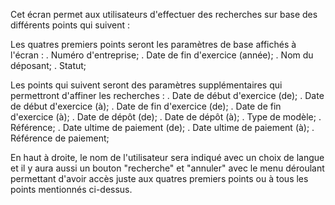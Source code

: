 Cet écran permet aux utilisateurs d'effectuer des recherches sur base des différents points qui suivent : 

Les quatres premiers points seront les paramètres de base affichés à l'écran : 
. Numéro d'entreprise;
. Date de fin d'exercice (année);
. Nom du déposant;
. Statut;

Les points qui suivent seront des paramètres supplémentaires qui permettront d'affiner les recherches : 
. Date de début d'exercice (de);
. Date de début d'exercice (à);
. Date de fin d'exercice (de);
. Date de fin d'exercice (à);
. Date de dépôt (de);
. Date de dépôt (à);
. Type de modèle;
. Référence;
. Date ultime de paiement (de);
. Date ultime de paiement (à);
. Référence de paiement;

En haut à droite, le nom de l'utilisateur sera indiqué avec un choix de langue et il y aura aussi un bouton "recherche" et "annuler" avec le menu déroulant permettant d'avoir accès juste aux quatres premiers points ou à tous les points mentionnés ci-dessus. 

